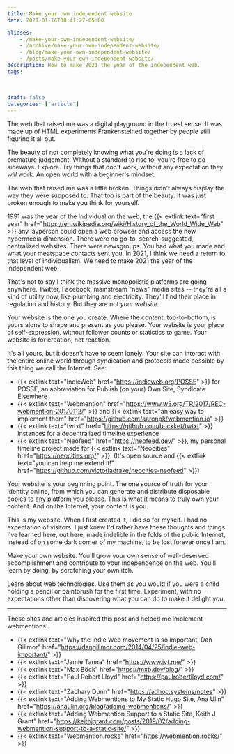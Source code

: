 ```yaml
---
title: Make your own independent website
date: 2021-01-16T08:41:27-05:00

aliases:
    - /make-your-own-independent-website/
    - /archive/make-your-own-independent-website/
    - /blog/make-your-own-independent-website/
    - /posts/make-your-own-independent-website/
description: How to make 2021 the year of the independent web.
tags:
    
    
 
draft: false
categories: ["article"]
---
```


The web that raised me was a digital playground in the truest sense. It was made up of HTML experiments Frankensteined together by people still figuring it all out.

The beauty of not completely knowing what you're doing is a lack of premature judgement. Without a standard to rise to, you're free to go sideways. Explore. Try things that don't work, without any expectation they _will_ work. An open world with a beginner's mindset.

The web that raised me was a little broken. Things didn't always display the way they were supposed to. That too is part of the beauty. It was just broken enough to make you think for yourself.

1991 was the year of the individual on the web, the {{< extlink text="first year" href="https://en.wikipedia.org/wiki/History_of_the_World_Wide_Web" >}} any layperson could open a web browser and access the new hypermedia dimension. There were no go-to, search-suggested, centralized websites. There were newsgroups. You had what you made and what your meatspace contacts sent you. In 2021, I think we need a return to that level of individualism. We need to make 2021 the year of the independent web.

That's not to say I think the massive monopolistic platforms are going anywhere. Twitter, Facebook, mainstream "news" media sites -- they're all a kind of utility now, like plumbing and electricity. They'll find their place in regulation and history. But they are not _your website._

Your website is the one you create. Where the content, top-to-bottom, is yours alone to shape and present as you please. Your website is your place of self-expression, without follower counts or statistics to game. Your website is for creation, not reaction.

It's all yours, but it doesn't have to seem lonely. Your site can interact with the entire online world through syndication and protocols made possible by this thing we call the Internet. See:

- {{< extlink text="IndieWeb" href="https://indieweb.org/POSSE" >}} for POSSE, an abbreviation for Publish (on your) Own Site, Syndicate Elsewhere
- {{< extlink text="Webmention" href="https://www.w3.org/TR/2017/REC-webmention-20170112/" >}} and {{< extlink text="an easy way to implement them" href="https://github.com/aaronpk/webmention.io" >}}
- {{< extlink text="twtxt" href="https://github.com/buckket/twtxt" >}} instances for a decentralized timeline experience
- {{< extlink text="Neofeed" href="https://neofeed.dev/" >}}, my personal timeline project made for {{< extlink text="Neocities" href="https://neocities.org/" >}}. (It's open source and {{< extlink text="you can help me extend it!" href="https://github.com/victoriadrake/neocities-neofeed" >}})

Your website is your beginning point. The one source of truth for your identity online, from which you can generate and distribute disposable copies to any platform you please. This is what it means to truly own your content. And on the Internet, your content is you.

This is my website. When I first created it, I did so for myself. I had no expectation of visitors. I just knew I'd rather have these thoughts and things I've learned here, out here, made indelible in the folds of the public Internet, instead of on some dark corner of my machine, to be lost forever once I am.

Make your own website. You'll grow your own sense of well-deserved accomplishment and contribute to your independence on the web. You'll learn by doing, by scratching your own itch.

Learn about web technologies. Use them as you would if you were a child holding a pencil or paintbrush for the first time. Experiment, with no expectations other than discovering what you can do to make it delight you.

---

These sites and articles inspired this post and helped me implement webmentions!

- {{< extlink text="Why the Indie Web movement is so important, Dan Gillmor" href="https://dangillmor.com/2014/04/25/indie-web-important/" >}}
- {{< extlink text="Jamie Tanna" href="https://www.jvt.me/" >}}
- {{< extlink text="Max Böck" href="https://mxb.dev/blog/" >}}
- {{< extlink text="Paul Robert Lloyd" href="https://paulrobertlloyd.com/" >}}
- {{< extlink text="Zachary Dunn" href="https://adhoc.systems/notes" >}}
- {{< extlink text="Adding Webmentions to My Static Hugo Site, Ana Ulin" href="https://anaulin.org/blog/adding-webmentions/" >}}
- {{< extlink text="Adding Webmention Support to a Static Site, Keith J Grant" href="https://keithjgrant.com/posts/2019/02/adding-webmention-support-to-a-static-site/" >}}
- {{< extlink text="Webmention.rocks" href="https://webmention.rocks/" >}}
